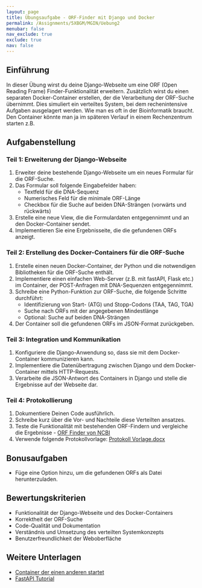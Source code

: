 ```yaml
---
layout: page
title: Übungsaufgabe - ORF-Finder mit Django und Docker
permalink: /Assignments/5XBGM/MGIN/Uebung2
menubar: false
nav_exclude: true
exclude: true
nav: false
---
```



## Einführung
In dieser Übung wirst du deine Django-Webseite um eine ORF (Open Reading Frame) Finder-Funktionalität erweitern. Zusätzlich wirst du einen separaten Docker-Container erstellen, der die Verarbeitung der ORF-Suche übernimmt. Dies simuliert ein verteiltes System, bei dem rechenintensive Aufgaben ausgelagert werden. Wie man es oft in der Bioinformatik braucht. Den Container könnte man ja im späteren Verlauf in einem Rechenzentrum starten z.B. 

## Aufgabenstellung

### Teil 1: Erweiterung der Django-Webseite
1. Erweiter deine bestehende Django-Webseite um ein neues Formular für die ORF-Suche.
2. Das Formular soll folgende Eingabefelder haben:
   - Textfeld für die DNA-Sequenz
   - Numerisches Feld für die minimale ORF-Länge
   - Checkbox für die Suche auf beiden DNA-Strängen (vorwärts und rückwärts)
3. Erstelle eine neue View, die die Formulardaten entgegennimmt und an den Docker-Container sendet.
4. Implementieren Sie eine Ergebnisseite, die die gefundenen ORFs anzeigt.

### Teil 2: Erstellung des Docker-Containers für die ORF-Suche
1. Erstelle einen neuen Docker-Container, der Python und die notwendigen Bibliotheken für die ORF-Suche enthält.
2. Implementiere einen einfachen Web-Server (z.B. mit fastAPI, Flask etc.) im Container, der POST-Anfragen mit DNA-Sequenzen entgegennimmt.
3. Schreibe eine Python-Funktion zur ORF-Suche, die folgende Schritte durchführt:
   - Identifizierung von Start- (ATG) und Stopp-Codons (TAA, TAG, TGA)
   - Suche nach ORFs mit der angegebenen Mindestlänge
   - Optional: Suche auf beiden DNA-Strängen
4. Der Container soll die gefundenen ORFs im JSON-Format zurückgeben.

### Teil 3: Integration und Kommunikation
1. Konfiguriere die Django-Anwendung so, dass sie mit dem Docker-Container kommunizieren kann.
2. Implementiere die Datenübertragung zwischen Django und dem Docker-Container mittels HTTP-Requests.
3. Verarbeite die JSON-Antwort des Containers in Django und stelle die Ergebnisse auf der Webseite dar.

### Teil 4: Protokollierung
1. Dokumentiere Deinen Code ausführlich.
2. Schreibe kurz über die Vor- und Nachteile diese Verteilten ansatzes. 
3. Teste die Funktionalität mit bestehenden ORF-Findern und vergleiche die Ergebnisse
        - [ORF Finder von NCBI](https://www.ncbi.nlm.nih.gov/orffinder/)
4. Verwende folgende Protokollvorlage: [Protokoll Vorlage.docx](/TeachingMaterials/General/Protokoll%20Vorlage.docx)

## Bonusaufgaben
- Füge eine Option hinzu, um die gefundenen ORFs als Datei herunterzuladen.


## Bewertungskriterien
- Funktionalität der Django-Webseite und des Docker-Containers
- Korrektheit der ORF-Suche
- Code-Qualität und Dokumentation
- Verständnis und Umsetzung des verteilten Systemkonzepts
- Benutzerfreundlichkeit der Weboberfläche

## Weitere Unterlagen

- [Container der einen anderen startet](https://stackoverflow.com/a/39470462/17996814)
- [FastAPI Tutorial](https://fastapi.tiangolo.com/tutorial/first-steps/)
